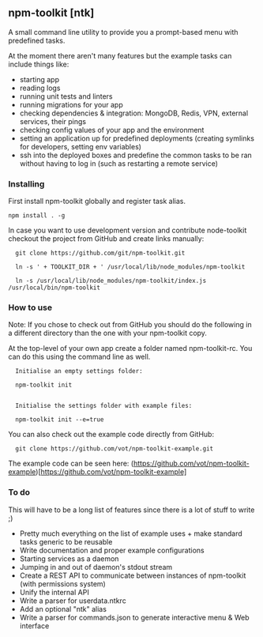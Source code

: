 ## npm-toolkit [ntk]

A small command line utility to provide you a prompt-based menu with predefined
tasks.


At the moment there aren't many features but the example tasks can include things like:
- starting app
- reading logs
- running unit tests and linters
- running migrations for your app
- checking dependencies & integration: MongoDB, Redis, VPN, external services, their pings
- checking config values of your app and the environment
- setting an application up for predefined deployments (creating symlinks for developers, setting env variables)
- ssh into the deployed boxes and predefine the common tasks
  to be ran without having to log in (such as restarting a remote service)

### Installing

First install npm-toolkit globally and register task alias.

```
npm install . -g
```

In case you want to use development version and contribute node-toolkit
checkout the project from GitHub and create links manually:
```
  git clone https://github.com/git/npm-toolkit.git

  ln -s ' + TOOLKIT_DIR + ' /usr/local/lib/node_modules/npm-toolkit

  ln -s /usr/local/lib/node_modules/npm-toolkit/index.js /usr/local/bin/npm-toolkit
```

### How to use

Note: If you chose to check out from GitHub you should do the following
in a different directory than the one with your npm-toolkit copy.

At the top-level of your own app create a folder named npm-toolkit-rc.
You can do this using the command line as well.

```
  Initialise an empty settings folder:

  npm-toolkit init


  Initialise the settings folder with example files:

  npm-toolkit init --e=true
```

You can also check out the example code directly from GitHub:
```
  git clone https://github.com/vot/npm-toolkit-example.git
```

The example code can be seen here: (https://github.com/vot/npm-toolkit-example)[https://github.com/vot/npm-toolkit-example]

### To do

This will have to be a long list of features since there is a lot of stuff to write ;)

* Pretty much everything on the list of example uses + make standard tasks generic to be reusable
* Write documentation and proper example configurations
* Starting services as a daemon
* Jumping in and out of daemon's stdout stream
* Create a REST API to communicate between instances of npm-toolkit (with permissions system)
* Unify the internal API
* Write a parser for userdata.ntkrc
* Add an optional "ntk" alias
* Write a parser for commands.json to generate interactive menu & Web interface
